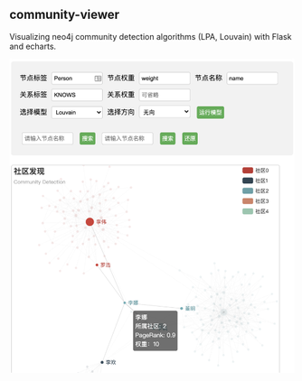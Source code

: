 ## community-viewer

Visualizing neo4j community detection algorithms (LPA, Louvain) with Flask and echarts.

![screenshot](screenshot.png)